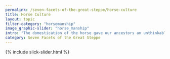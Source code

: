 ```yaml
---
permalink: /seven-facets-of-the-great-steppe/horse-culture
title: Horse Culture
layout: topic
filter-category: "horsemanship"
image_graphic-slider: "horse_manship"
intro: "The domestication of the horse gave our ancestors an unthinkable superiority at that time, and on the global scale made the biggest revolution in the economy and military affairs. However, the domestication of the horse marked the beginning of a culture of horsemanship. A rider on a horse, armed with a bow, lance or saber, became a symbol of the era when powerful empires created by nomadic peoples came to the forefront of history."
category: Seven Facets of the Great Steppe
---
```

{% include slick-slider.html %}
